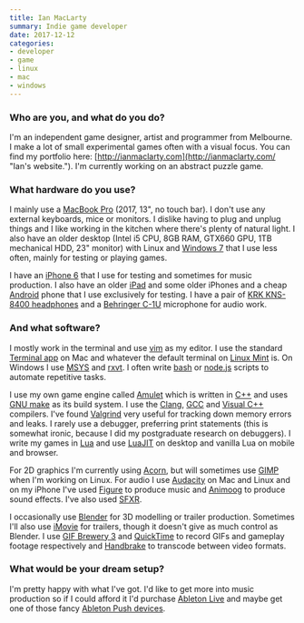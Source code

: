 ```yaml
---
title: Ian MacLarty
summary: Indie game developer
date: 2017-12-12
categories:
- developer
- game
- linux
- mac
- windows
---
```


### Who are you, and what do you do?

I'm an independent game designer, artist and programmer from Melbourne. I make a lot of small experimental games often with a visual focus. You can find my portfolio here: [http://ianmaclarty.com](http://ianmaclarty.com/ "Ian's website."). I'm currently working on an abstract puzzle game.

### What hardware do you use?

I mainly use a [MacBook Pro][macbook-pro] (2017, 13", no touch bar). I don't use any external keyboards, mice or monitors. I dislike having to plug and unplug things and I like working in the kitchen where there's plenty of natural light. I also have an older desktop (Intel i5 CPU, 8GB RAM, GTX660 GPU, 1TB mechanical HDD, 23" monitor) with Linux and [Windows 7][windows-7] that I use less often, mainly for testing or playing games.

I have an [iPhone 6][iphone-6] that I use for testing and sometimes for music production. I also have an older [iPad][] and some older iPhones and a cheap [Android][] phone that I use exclusively for testing. I have a pair of [KRK KNS-8400 headphones][kns-8400] and a [Behringer C-1U][c-1u] microphone for audio work.

### And what software?

I mostly work in the terminal and use [vim][] as my editor. I use the standard [Terminal app][terminal] on Mac and whatever the default terminal on [Linux Mint][linux-mint] is. On Windows I use [MSYS][] and [rxvt][]. I often write [bash][] or [node.js][] scripts to automate repetitive tasks.

I use my own game engine called [Amulet][] which is written in [C++][c-plusplus] and uses [GNU make][make] as its build system. I use the [Clang][], [GCC][] and [Visual C++][visual-c-plusplus] compilers. I've found [Valgrind][] very useful for tracking down memory errors and leaks. I rarely use a debugger, preferring print statements (this is somewhat ironic, because I did my postgraduate research on debuggers). I write my games in [Lua][] and use [LuaJIT][] on desktop and vanilla Lua on mobile and browser.

For 2D graphics I'm currently using [Acorn][], but will sometimes use [GIMP][] when I'm working on Linux. For audio I use [Audacity][] on Mac and Linux and on my iPhone I've used [Figure][figure-ios] to produce music and [Animoog][animoog-ios] to produce sound effects. I've also used [SFXR][].

I occasionally use [Blender][] for 3D modelling or trailer production. Sometimes I'll also use [iMovie][] for trailers, though it doesn't give as much control as Blender. I use [GIF Brewery 3][gif-brewery] and [QuickTime][quicktime-pro] to record GIFs and gameplay footage respectively and [Handbrake][] to transcode between video formats.

### What would be your dream setup?

I'm pretty happy with what I've got. I'd like to get more into music production so if I could afford it I'd purchase [Ableton Live][live] and maybe get one of those fancy [Ableton Push devices][push].

[acorn]: https://flyingmeat.com/acorn/ "An image editor for the Mac."
[amulet]: http://www.amulet.xyz/ "A Lua-based game engine."
[android]: https://developers.google.com/android/?csw=1 "A mobile phone platform."
[animoog-ios]: https://www.moogmusic.com/products/apps/animoog "A synthesizer for iOS."
[audacity]: https://sourceforge.net/projects/audacity/ "An open-source, cross-platform audio editor."
[bash]: http://www.gnu.org/software/bash/ "A terminal shell."
[blender]: https://www.blender.org/ "A free, open-source 3D renderer."
[c-1u]: http://web.archive.org/web/20221128113241/https://www.amazon.com/Behringer-C-1U-BEHRINGER/dp/B001QXCYZY/ "A condenser microphone."
[c-plusplus]: https://en.wikipedia.org/wiki/C%2B%2B "A compiled programming language."
[clang]: https://clang.llvm.org/ "A C/C++ frontend for the LLVM compiler."
[figure-ios]: http://web.archive.org/web/20230718002423/https://reasonstudios.com/ "A touch-based music creation app."
[gcc]: http://gcc.gnu.org/ "Code compiler frontends."
[gif-brewery]: http://web.archive.org/web/20181211183829/http://gifbrewery.com/ "Mac software for converting videos into GIFs."
[gimp]: https://www.gimp.org/ "An open-source image editor."
[handbrake]: https://handbrake.fr/ "Cross-platform, open source video encoding software."
[imovie]: https://www.apple.com/imovie/ "A Mac OS X video editor, included in iLife."
[ipad]: https://www.apple.com/ipad/ "A tablet device."
[iphone-6]: https://en.wikipedia.org/wiki/IPhone_6 "A smartphone."
[kns-8400]: https://www.krkmusic.com/krk-headphones/kns-8400.html "Over-the-ear headphones."
[linux-mint]: https://www.linuxmint.com/ "A Linux distribution."
[live]: https://www.ableton.com/en/live/ "Musical creation software."
[lua]: http://www.lua.org/ "An interpreted scripting language."
[luajit]: http://luajit.org/ "A Lua compiler."
[macbook-pro]: https://www.apple.com/macbook-pro/ "A laptop."
[make]: http://www.gnu.org/software/make/manual/make.html "Software to prepare code for compilation."
[msys]: http://web.archive.org/web/20230522171508/http://www.mingw.org/wiki/msys "A Bash shell for Windows."
[node.js]: https://nodejs.org/en "A Javascript application platform."
[push]: https://www.ableton.com/en/push/ "Unique music-making hardware."
[quicktime-pro]: http://web.archive.org/web/20230706193331/https://support.apple.com/en-us/HT201175 "A commercial version of QuickTime."
[rxvt]: https://rxvt.sourceforge.net/ "A terminal emulator."
[sfxr]: http://www.drpetter.se/project_sfxr.html "A sound generator for video games."
[terminal]: https://en.wikipedia.org/wiki/Terminal_(OS_X) "A console application included with Mac OS X."
[valgrind]: https://valgrind.org/ "An instrumentation and analysis tool for developers."
[vim]: https://www.vim.org/ "A command-line text editor."
[visual-c-plusplus]: http://web.archive.org/web/20220909171115/https://learn.microsoft.com/ "An IDE for Windows software development."
[windows-7]: https://en.wikipedia.org/wiki/Windows_7 "An operating system."
